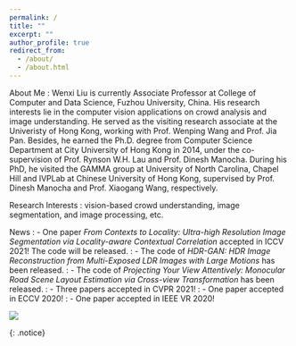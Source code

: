 ```yaml
---
permalink: /
title: ""
excerpt: ""
author_profile: true
redirect_from: 
  - /about/
  - /about.html
---
```



About Me
:   Wenxi Liu is currently Associate Professor at College of Computer and Data Science, Fuzhou University, China. His research interests lie in the computer vision applications on crowd analysis and image understanding. He served as the visiting research associate at the Univeristy of Hong Kong, working with Prof. Wenping Wang and Prof. Jia Pan. Besides, he earned the Ph.D. degree from Computer Science Department at City University of Hong Kong in 2014, under the co-supervision of Prof. Rynson W.H. Lau and Prof. Dinesh Manocha. During his PhD, he visited the GAMMA group at University of North Carolina, Chapel Hill and IVPLab at Chinese University of Hong Kong, supervised by Prof. Dinesh Manocha and Prof. Xiaogang Wang, respectively.

Research Interests
:   vision-based crowd understanding, image segmentation, and image processing, etc.

News
:   - One paper *From Contexts to Locality: Ultra-high Resolution Image Segmentation via Locality-aware Contextual Correlation* accepted in ICCV 2021! The code will be released. 
:   - The code of *HDR-GAN: HDR Image Reconstruction from Multi-Exposed LDR Images with Large Motions* has been released.
:   - The code of *Projecting Your View Attentively: Monocular Road Scene Layout Estimation via Cross-view Transformation* has been released.
:   - Three papers accepted in CVPR 2021! 
:   - One paper accepted in ECCV 2020! 
:   - One paper accepted in IEEE VR 2020!

<img src='/images/research_sum.jpg'>



{: .notice}

